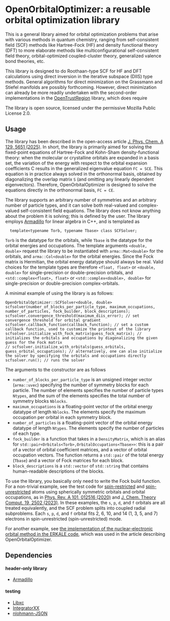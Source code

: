 # OpenOrbitalOptimizer: a reusable orbital optimization library

This is a general library aimed for orbital optimization problems that
arise with various methods in quantum chemistry, ranging from
self-consistent field (SCF) methods like Hartree-Fock (HF) and density
functional theory (DFT) to more elaborate methods like
multiconfigurational self-consistent field theory, orbital-optimized
coupled-cluster theory, generalized valence bond theories, etc.

This library is designed to do Roothaan-type SCF for HF and DFT
calculations using direct inversion in the iterative subspace (DIIS)
type methods. General algorithms for direct minimization on the
Grassmann and Stiefel manifolds are possibly forthcoming. However,
direct minimization can already be more readily undertaken with the
second-order implementations in the
[OpenTrustRegion](https://github.com/eriksen-lab/opentrustregion)
library, which does require

The library is open source, licensed under the permissive Mozilla
Public License 2.0.

## Usage

The library has been described in the open-access article
[J. Phys. Chem. A 129, 5651
(2025)](https://doi.org/10.1021/acs.jpca.5c02110). In short, the
library is primarily aimed for solving the fixed-point equations of
Hartree-Fock and Kohn-Sham density-functional theory: when the
molecular or crystalline orbitals are expanded in a basis set, the
variation of the energy with respect to the orbital expansion
coefficients C results in the generalized eigenvalue equation `FC =
SCE`. This equation is in practice always solved in the orthonormal
basis, obtained by diagonalizing the overlap matrix `S` (and omitting
any linearly dependent eigenvectors). Therefore, OpenOrbitalOptimizer
is designed to solve the equations directly in the orthonormal basis,
`FC = CE`.

The library supports an arbitrary number of symmetries and an
arbitrary number of particle types, and it can solve both real-valued
and complex-valued self-consistent field equations. The library does
not know anything about the problem it is solving; this is defined by
the user. The library employs
[Armadillo](https://arma.sourceforge.net/) for linear algebra in C++, and
is templated as
```
  template<typename Torb, typename Tbase> class SCFSolver;
```
`Torb` is the datatype for the orbitals, while `Tbase` is the datatype
for the orbital energies and occupations.  The template arguments
`<double, double>` request the library to be instantiated with
`arma::Mat<double>` for the orbitals, and `arma::Col<double>` for the
orbital energies. Since the Fock matrix is Hermitian, the orbital
energy datatype should always be real. Valid choices for the template
types are therefore `<float, float>` or `<double, double>` for
single-precision or double-precision orbitals, and
`<std::complex<float>, float>` or `<std::complex<double>, double>` for
single-precision or double-precision complex-orbitals.


A minimal example of using the library is as follows:
```
OpenOrbitalOptimizer::SCFSolver<double, double> scfsolver(number_of_blocks_per_particle_type, maximum_occupations, number_of_particles, fock_builder, block_descriptions);
scfsolver.convergence_threshold(maximum_diis_error); // set convergence threshold for orbital gradient
scfsolver.callback_function(callback_function); // set a custom callback function, used to customize the printout of the library
scfsolver.initialize_with_fock_matrix(guess_fock_matrix); // initializes the orbitals and occupations by diagonalizing the given guess for the Fock matrix
// scfsolver.initialize_with_orbitals(guess_orbitals, guess_orbital_occupations); // alternatively, one can also initialize the solver by specifying the orbitals and occupations directly
scfsolver.run(); // runs the solver
```

The arguments to the constructor are as follows
* `number_of_blocks_per_particle_type` is an unsigned integer vector (`arma::uvec`) specifying the number of symmetry blocks for each particle. The number of elements specifies the number of particle types `Ntypes`, and the sum of the elements specifies the total number of symmetry blocks `Nblocks`.
* `maximum_occupations` is a floating-point vector of the orbital energy datatype of length `Nblocks`. The elements specify the maximum occupation per orbital in each symmetry block.
* `number_of_particles` is a floating-point vector of the orbital energy datatype of length `Ntypes`. The elements specify the number of particles of each type.
* `fock_builder` is a function that takes in a `DensityMatrix`, which is an alias for `std::pair<Orbitals<Torb>,OrbitalOccupations<Tbase>>`: this is a pair of a vector of orbital coefficient matrices, and a vector of orbital occupation vectors. The function returns a `std::pair` of the total energy (`Tbase`) and a vector of Fock matrices for each block.
* `block_descriptions` is a `std::vector` of `std::string` that contains human-readable descriptions of the blocks.

To use the library, you basically only need to write the Fock build function. For a non-trivial example, see the test code for [spin-restricted](https://github.com/susilehtola/OpenOrbitalOptimizer/blob/e4d54d016ded33fc2ff97e353fc9047d32f34316/tests/atomtest.cpp#L472) and [spin-unrestricted](https://github.com/susilehtola/OpenOrbitalOptimizer/blob/e4d54d016ded33fc2ff97e353fc9047d32f34316/tests/atomtest.cpp#L610) atoms using spherically symmetric orbitals and orbital occupations, as in [Phys. Rev. A 101, 012516 (2020)](https://doi.org/10.1103/PhysRevA.101.012516) and [J. Chem. Theory Comput. 19, 2502 (2023)](https://doi.org/10.1021/acs.jctc.3c00183).
In these examples, the `s`, `p`, `d`, and `f` orbitals are all treated equivalently, and the SCF problem splits into coupled radial subproblems. Each `s`, `p`, `d`, and `f` orbital fits 2, 6, 10, and 14 (1, 3, 5, and 7) electrons in spin-unrestricted (spin-unrestricted) mode.

For another example, see [the implementation of the nuclear-electronic orbital method in the ERKALE code](https://github.com/susilehtola/erkale/blob/141d6ffe458534d5babbcecd1c2d72c4ca9f07d4/src/contrib/neo.cpp#L470), which was used in the article describing OpenOrbitalOptimizer.

## Dependencies

#### header-only library

* [Armadillo](https://gitlab.com/conradsnicta/armadillo-code)

#### testing

* [Libxc](https://gitlab.com/libxc/libxc)
* [IntegratorXX](https://github.com/wavefunction91/IntegratorXX)
* [nlohmann-JSON](https://github.com/nlohmann/json)
